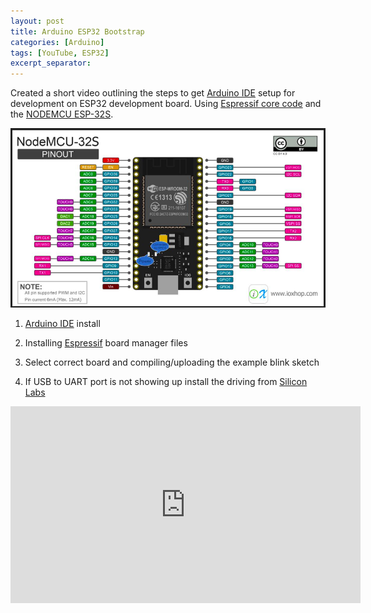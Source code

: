 ```yaml
---
layout: post
title: Arduino ESP32 Bootstrap
categories: [Arduino]
tags: [YouTube, ESP32]
excerpt_separator:
---
```


Created a short video outlining the steps to get [Arduino IDE][1] setup for development on 
ESP32 development board. Using [Espressif core code][2] and the 
[NODEMCU ESP-32S](http://a.co/d/6KQUi02). 

![ESP32](/images/NodeMCU-32S.png)


1. [Arduino IDE][1] install
 
2. Installing [Espressif][2] board manager files

3. Select correct board and compiling/uploading the example blink sketch

4. If USB to UART port is not showing up install the driving from [Silicon Labs][3] 
<iframe width="560" height="315" src="https://www.youtube-nocookie.com/embed/uYQBLecCIdI" frameborder="0" allow="accelerometer; autoplay; encrypted-media; gyroscope; picture-in-picture" allowfullscreen></iframe>


[1]: https://www.arduino.cc/
[2]: https://github.com/espressif/arduino-esp32
[3]: https://www.silabs.com/products/development-tools/software/usb-to-uart-bridge-vcp-drivers